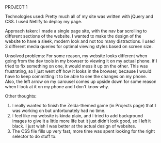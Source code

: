 PROJECT 1 

Technologies used: 
Pretty much all of my site was written with jQuery and CSS. I used Netlify to deploy my page.

Approach taken: 
I made a single page site, with the nav bar scrolling to different sections of the website. I wanted to make the design of the website to have a sleek, modern look and not too many distractions. I used 3 different media queries for optimal viewing styles based on screen size.

Unsolved problems: 
For some reason, my website looks different when going from the dev tools in my browser to viewing it on my actual phone. If I tried to fix something on one, it would mess it up on the other. This was frustrating, so I just went off how it looks in the browser, because I would have to keep committing it to be able to see the changes on my phone. Also, the left arrow on my carousel comes up upside down for some reason when I look at it on my phone and I don't know why. 

Other thoughts: 
1. I really wanted to finish the Zelda-themed game (in Projects page) that I was working on but unfortunately had no time.
2. I feel like my website is kinda plain, and I tried to add background images to give it a little more life but it just didn't look good, so I left it black. I just wish I was better at the actual design of websites. 
3. The CSS file fills up very fast, more time was spent looking for the right selector to do stuff to.
